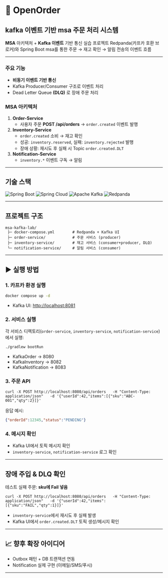 # 📑 OpenOrder
## kafka 이벤트 기반 msa 주문 처리 시스템


**MSA** 아키텍처 + **Kafka 이벤트** 기반 통신 실습 프로젝트
Redpanda(카프카 호환 브로커)와 Spring Boot msa를 통한
주문 → 재고 확인 → 알림 전송의 이벤트 흐름  

---

### 주요 기능
- **비동기 이벤트 기반 통신**
- Kafka Producer/Consumer 구조로 이벤트 처리
- Dead Letter Queue **(DLQ)** 로 장애 주문 처리

### MSA 아키텍처
1. **Order-Service**  
   - 사용자 주문 **POST /api/orders** → `order.created` 이벤트 발행  
2. **Inventory-Service**  
   - `order.created` 소비 → 재고 확인  
   - 성공: `inventory.reserved`, 실패: `inventory.rejected` 발행  
   - 장애 상황: 재시도 후 실패 시 Topic `order.created.DLT`    
3. **Notification-Service**  
   - `inventory.*` 이벤트 구독 → 알림

---

##  기술 스택

![Spring Boot](https://img.shields.io/badge/SpringBoot-6DB33F?style=for-the-badge&logo=springboot&logoColor=white)
![Spring Cloud](https://img.shields.io/badge/Spring%20Cloud-MSA-6DB33F?style=for-the-badge&logo=spring&logoColor=white)
![Apache Kafka](https://img.shields.io/badge/Kafka-Event--Driven-231F20?style=for-the-badge&logo=apachekafka&logoColor=white)
![Redpanda](https://img.shields.io/badge/Redpanda-Streaming-FF4438?style=for-the-badge&logo=redpanda&logoColor=white)

---

## 프로젝트 구조

```
msa-kafka-lab/
 ├─ docker-compose.yml        # Redpanda + Kafka UI
 ├─ order-service/            # 주문 서비스 (producer)
 ├─ inventory-service/        # 재고 서비스 (consumer+producer, DLQ)
 └─ notification-service/     # 알림 서비스 (consumer)
```

---

## ▶️ 실행 방법

### 1. 카프카 환경 실행
```cmd
docker compose up -d
```
- Kafka UI: [http://localhost:8081](http://localhost:8081) 

### 2. 서비스 실행
각 서비스 디렉토리(`order-service`, `inventory-service`, `notification-service`)에서 실행:
```bash
./gradlew bootRun
```
- KafkaOrder → 8080  
- KafkaInventory → 8082  
- KafkaNotification → 8083  

### 3. 주문 API
```
curl -X POST http://localhost:8080/api/orders   -H "Content-Type: application/json"   -d '{"userId":42,"items":[{"sku":"ABC-001","qty":2}]}'
```

응답 예시:
```json
{"orderId":12345,"status":"PENDING"}
```

### 4. 메시지 확인
- Kafka UI에서 토픽 메시지 확인  
- `inventory-service`, `notification-service` 로그 확인  

---

##  장애 주입 & DLQ 확인

테스트 실패 주문: **sku에 Fail 넣음**
```
curl -X POST http://localhost:8080/api/orders   -H "Content-Type: application/json"   -d '{"userId":42,"items":[{"sku":"FAIL","qty":1}]}'
```

- `inventory-service`에서 재시도 후 실패 발생  
- Kafka UI에서 `order.created.DLT` 토픽 생성/메시지 확인  

---


## 📈 향후 확장 아이디어

- Outbox 패턴 + DB 트랜잭션 연동  
- Notification 실제 구현 (이메일/SMS/푸시)

---

